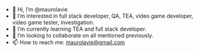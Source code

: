 - 👋 Hi, I’m @maurolavie
- 👀 I’m interested in full stack developer, QA, TEA, video game developer, video game tester, investigation. 
- 🌱 I’m currently learning TEA and full stack developer.
- 💞️ I’m looking to collaborate on all mentioned previously.
- 📫 How to reach me: maurolavie@gmail.com

<!---
maurolavie/maurolavie is a ✨ special ✨ repository because its `README.md` (this file) appears on your GitHub profile.
You can click the Preview link to take a look at your changes.
--->
